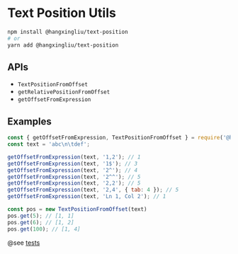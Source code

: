 # Text Position Utils

``` bash
npm install @hangxingliu/text-position
# or
yarn add @hangxingliu/text-position
```

## APIs

- `TextPositionFromOffset`
- `getRelativePositionFromOffset`
- `getOffsetFromExpression`

## Examples

``` javascript
const { getOffsetFromExpression, TextPositionFromOffset } = require('@hangxingliu/text-position')
const text = 'abc\n\tdef';

getOffsetFromExpression(text, '1,2'); // 1
getOffsetFromExpression(text, '1$'); // 3
getOffsetFromExpression(text, '2^'); // 4
getOffsetFromExpression(text, '2^^'); // 5
getOffsetFromExpression(text, '2,2'); // 5
getOffsetFromExpression(text, '2,4', { tab: 4 }); // 5
getOffsetFromExpression(text, 'Ln 1, Col 2'); // 1

const pos = new TextPositionFromOffset(text)
pos.get(5); // [1, 1]
pos.get(6); // [1, 2]
pos.get(100); // [1, 4]
```

@see [tests](./src/tests/getOffsetFromExpression.ts)
